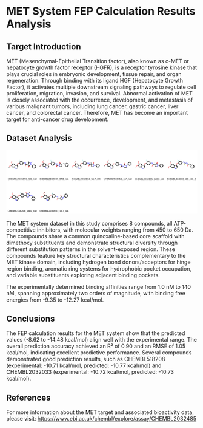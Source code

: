 # MET System FEP Calculation Results Analysis

## Target Introduction

MET (Mesenchymal-Epithelial Transition factor), also known as c-MET or hepatocyte growth factor receptor (HGFR), is a receptor tyrosine kinase that plays crucial roles in embryonic development, tissue repair, and organ regeneration. Through binding with its ligand HGF (Hepatocyte Growth Factor), it activates multiple downstream signaling pathways to regulate cell proliferation, migration, invasion, and survival. Abnormal activation of MET is closely associated with the occurrence, development, and metastasis of various malignant tumors, including lung cancer, gastric cancer, liver cancer, and colorectal cancer. Therefore, MET has become an important target for anti-cancer drug development.

## Dataset Analysis

![Molecular structures of representative compounds](mol_grid.png)

The MET system dataset in this study comprises 8 compounds, all ATP-competitive inhibitors, with molecular weights ranging from 450 to 650 Da. The compounds share a common quinoxaline-based core scaffold with dimethoxy substituents and demonstrate structural diversity through different substitution patterns in the solvent-exposed region. These compounds feature key structural characteristics complementary to the MET kinase domain, including hydrogen bond donors/acceptors for hinge region binding, aromatic ring systems for hydrophobic pocket occupation, and variable substituents exploring adjacent binding pockets.

The experimentally determined binding affinities range from 1.0 nM to 140 nM, spanning approximately two orders of magnitude, with binding free energies from -9.35 to -12.27 kcal/mol.

## Conclusions

The FEP calculation results for the MET system show that the predicted values (-8.62 to -14.48 kcal/mol) align well with the experimental range. The overall prediction accuracy achieved an R² of 0.90 and an RMSE of 1.05 kcal/mol, indicating excellent predictive performance. Several compounds demonstrated good prediction results, such as CHEMBL518208 (experimental: -10.71 kcal/mol, predicted: -10.77 kcal/mol) and CHEMBL2032033 (experimental: -10.72 kcal/mol, predicted: -10.73 kcal/mol).

## References

For more information about the MET target and associated bioactivity data, please visit:
https://www.ebi.ac.uk/chembl/explore/assay/CHEMBL2032485 